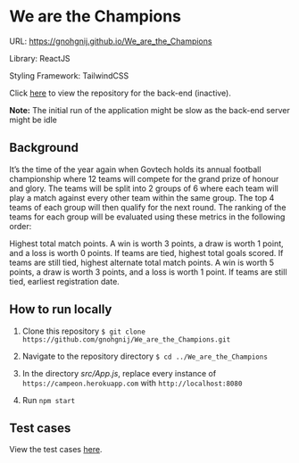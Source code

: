 # We are the Champions

URL: https://gnohgnij.github.io/We_are_the_Champions

Library: ReactJS

Styling Framework: TailwindCSS

Click [here](https://github.com/gnohgnij/we_are_the_champions_back_end.git) to view the repository for the back-end (inactive).

**Note:** The initial run of the application might be slow as the back-end server might be idle

## Background

It’s the time of the year again when Govtech holds its annual football championship where 12 teams will compete for the grand prize of honour and glory. The teams will be split into 2 groups of 6 where each team will play a match against every other team within the same group. The top 4 teams of each group will then qualify for the next round. The ranking of the teams for each group will be evaluated using these metrics in the following order:

Highest total match points. A win is worth 3 points, a draw is worth 1 point, and a loss is worth 0 points.
If teams are tied, highest total goals scored.
If teams are still tied, highest alternate total match points. A win is worth 5 points, a draw is worth 3 points, and a loss is worth 1 point.
If teams are still tied, earliest registration date.

## How to run locally

1. Clone this repository `$ git clone https://github.com/gnohgnij/We_are_the_Champions.git`

2. Navigate to the repository directory `$ cd ../We_are_the_Champions`

3. In the directory _src/App.js_, replace every instance of `https://campeon.herokuapp.com` with `http://localhost:8080`

4. Run `npm start`

## Test cases

View the test cases [here](https://github.com/gnohgnij/We_are_the_Champions/test/testcases.txt).
